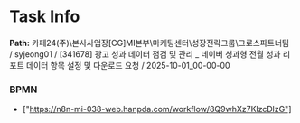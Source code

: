 # Task Info

**Path:** 카페24(주)\본사사업장\[CG]MI본부\마케팅센터\성장전략그룹\그로스파트너팀 / syjeong01 / [341678] 광고 성과 데이터 점검 및 관리 _ 네이버 성과형 전월 성과 리포트 데이터 항목 설정 및 다운로드 요청 / 2025-10-01_00-00-00

### BPMN
- ["https://n8n-mi-038-web.hanpda.com/workflow/8Q9whXz7KlzcDlzG"]

